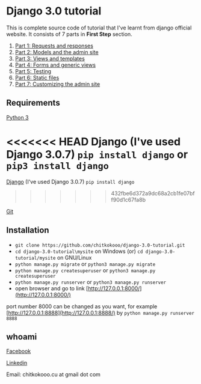 # Django 3.0 tutorial #

This is complete source code of tutorial that I've learnt from django official website.
It consists of 7 parts in **First Step** section.
1. [Part 1: Requests and responses](https://docs.djangoproject.com/en/3.0/intro/tutorial01/)
2. [Part 2: Models and the admin site](https://docs.djangoproject.com/en/3.0/intro/tutorial02/)
3. [Part 3: Views and templates](https://docs.djangoproject.com/en/3.0/intro/tutorial03/)
4. [Part 4: Forms and generic views](https://docs.djangoproject.com/en/3.0/intro/tutorial04/)
5. [Part 5: Testing](https://docs.djangoproject.com/en/3.0/intro/tutorial05/)
6. [Part 6: Static files](https://docs.djangoproject.com/en/3.0/intro/tutorial06/)
7. [Part 7: Customizing the admin site](https://docs.djangoproject.com/en/3.0/intro/tutorial07/)

## Requirements ##
[Python 3](https://www.python.org/)

<<<<<<< HEAD
Django (I've used Django 3.0.7) `pip install django` or `pip3 install django`
=======
[Django](https://www.djangoproject.com/) (I've used Django 3.0.7) `pip install django`
>>>>>>> 432fbe6d372a9dc68a2cb1fe07bff90d1c67fa8b

[Git](https://git-scm.com/downloads/)

## Installation ##
- `git clone https://github.com/chitkokooo/django-3.0-tutorial.git`
- `cd django-3.0-tutorial\mysite` on Windows (or) `cd django-3.0-tutorial/mysite` on GNU/Linux
- `python manage.py migrate` or `python3 manage.py migrate`
- `python manage.py createsuperuser` or `python3 manage.py createsuperuser`
- `python manage.py runserver` or `python3 manage.py runserver`
- open browser and go to link [http://127.0.0.1:8000/](http://127.0.0.1:8000/)

port number 8000 can be changed as you want, for example [http://127.0.0.1:8888](http://127.0.0.1:8888/) by `python manage.py runserver 8888`


## whoami ##
[Facebook](https://www.facebook.com/artisan443)

[Linkedin](https://www.linkedin.com/in/chitkokooo-cu)

Email: chitkokooo.cu at gmail dot com

